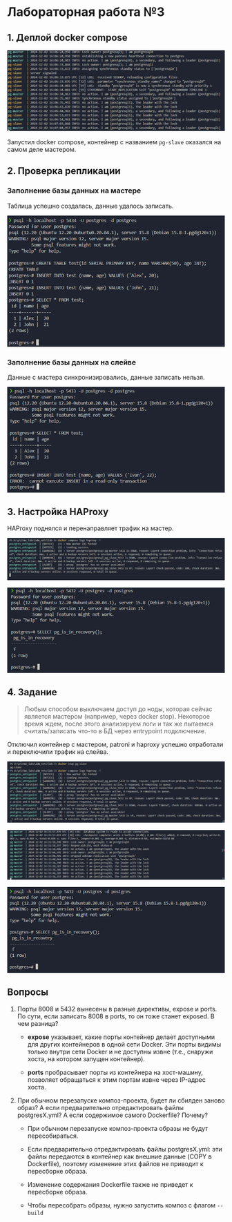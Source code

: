# Лабораторная работа №3

## 1. Деплой docker compose

![Docker compose deploy](images/compose_deploy.png)

Запустил docker compose, контейнер с названием `pg-slave` оказался на самом деле мастером.

## 2. Проверка репликации

### Заполнение базы данных на мастере

Таблица успешно создалась, данные удалось записать.

![Replication master](images/replication_master.png)


### Заполнение базы данных на слейве

Данные с мастера синхронизировались, данные записать нельзя.

![Replication master](images/replication_slave.png)

## 3. Настройка HAProxy

HAProxy поднялся и перенаправляет трафик на мастер.

![HAProxy](images/haproxy.png)

![HAProxy check](images/haproxy_check.png)

## 4. Задание

> Любым способом выключаем доступ до ноды, которая сейчас является мастером (например, через docker stop). Некоторое время ждем, после этого анализируем логи и так же пытаемся считать/записать что-то в БД через entrypoint подключение.

Отключил контейнер с мастером, patroni и haproxy успешно отработали и переключили трафик на слейва.

![Stop master node](images/stop_master.png)

![Slave after master stop](images/slave_after_master_stop.png)


![Check new master](images/check_new_master.png)

## Вопросы

1. Порты 8008 и 5432 вынесены в разные директивы, expose и ports. По сути, если записать 8008 в ports, то он тоже станет exposed. В чем разница?

    - **expose** указывает, какие порты контейнер делает доступными для других контейнеров в одной сети Docker. Эти порты видимы только внутри сети Docker и не доступны извне (т.е., снаружи хоста, на котором запущен контейнер).

    - **ports** пробрасывает порты из контейнера на хост-машину, позволяет обращаться к этим портам извне через IP-адрес хоста.

2. При обычном перезапуске композ-проекта, будет ли сбилден заново образ? А если предварительно отредактировать файлы postgresX.yml? А если содержимое самого Dockerfile? Почему?

    - При обычном перезапуске композ-проекта образы не будут пересобираться.

    - Если предварительно отредактировать файлы postgresX.yml: эти файлы передаются в контейнер как внешние данные (COPY в Dockerfile), поэтому изменение этих файлов не приводит к пересборке образа.

    - Изменение содержания Dockerfile также не приведет к пересборке образа.

    - Чтобы пересобрать образы, нужно запустить композ с флагом `--build`
